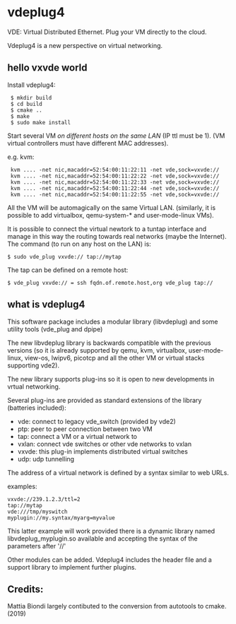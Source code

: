 # vdeplug4
VDE: Virtual Distributed Ethernet. Plug your VM directly to the cloud.

Vdeplug4 is a new perspective on virtual networking.

## hello vxvde world

Install vdeplug4:
```
 $ mkdir build
 $ cd build
 $ cmake ..
 $ make
 $ sudo make install
```

Start several VM *on different hosts on the same LAN* (IP ttl must be 1).
(VM virtual controllers must have different MAC addresses).

e.g. kvm:
```
 kvm .... -net nic,macaddr=52:54:00:11:22:11 -net vde,sock=vxvde://
 kvm .... -net nic,macaddr=52:54:00:11:22:22 -net vde,sock=vxvde://
 kvm .... -net nic,macaddr=52:54:00:11:22:33 -net vde,sock=vxvde://
 kvm .... -net nic,macaddr=52:54:00:11:22:44 -net vde,sock=vxvde://
 kvm .... -net nic,macaddr=52:54:00:11:22:55 -net vde,sock=vxvde://
```

All the VM will be automagically on the same Virtual LAN.
(similarly, it is possible to add virtualbox, qemu-system-\* and user-mode-linux
 VMs).

It is possible to connect the virtual newtork to a tuntap interface
and manage in this way the routing towards real networks (maybe the Internet).
The command (to run on any host on the LAN) is:
```
$ sudo vde_plug vxvde:// tap://mytap
```

The tap can be defined on a remote host:
```
$ vde_plug vxvde:// = ssh fqdn.of.remote.host,org vde_plug tap://
```

## what is vdeplug4

This software package includes a modular library (libvdeplug) and some utility tools (vde\_plug and dpipe)

The new libvdeplug library is backwards compatible with the previous versions (so it is already supported
		by qemu, kvm, virtualbox, user-mode-linux, view-os, lwipv6, picotcp and all the other VM or virtual
		stacks supporting vde2).

The new library supports plug-ins so it is open to new developments in vrtual networking.

Several plug-ins are provided as standard extensions of the library (batteries included):
- vde: connect to legacy vde\_switch (provided by vde2)
- ptp: peer to peer connection between two VM
- tap: connect a VM or a virtual network to 
- vxlan: connect vde switches or other vde networks to vxlan
- vxvde: this plug-in implements distributed virtual switches
- udp: udp tunnelling

The address of a virtual network is defined by a syntax similar to web URLs.

examples:
```
vxvde://239.1.2.3/ttl=2
tap://mytap
vde:///tmp/myswitch
myplugin://my.syntax/myarg=myvalue
```
This latter example will work provided there is a dynamic library named libvdeplug\_myplugin.so
available and accepting the syntax of the parameters after '//'

Other modules can be added. Vdeplug4 includes the header file and a support library to implement further plugins.

## Credits:

Mattia Biondi largely contibuted to the conversion from autotools to cmake. (2019)

